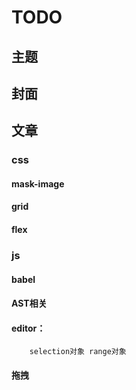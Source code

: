 # TODO

## 主题
## 封面


## 文章
### css 

#### mask-image	
#### grid
#### flex



### js
#### babel
#### AST相关
#### editor：
		selection对象 range对象
#### 拖拽
